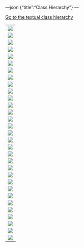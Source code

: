 —json {“title”:“Class Hierarchy”} —

[Go to the textual class hierarchy](/docs/native-client/pepper_beta/cpp/hierarchy/)

<table><tbody><tr class="odd"><td><img src="/docs/native-client/pepper_beta/cpp/inherit_graph_0.png" /></td></tr><tr class="even"><td><img src="/docs/native-client/pepper_beta/cpp/inherit_graph_1.png" /></td></tr><tr class="odd"><td><img src="/docs/native-client/pepper_beta/cpp/inherit_graph_2.png" /></td></tr><tr class="even"><td><img src="/docs/native-client/pepper_beta/cpp/inherit_graph_3.png" /></td></tr><tr class="odd"><td><img src="/docs/native-client/pepper_beta/cpp/inherit_graph_4.png" /></td></tr><tr class="even"><td><img src="/docs/native-client/pepper_beta/cpp/inherit_graph_5.png" /></td></tr><tr class="odd"><td><img src="/docs/native-client/pepper_beta/cpp/inherit_graph_6.png" /></td></tr><tr class="even"><td><img src="/docs/native-client/pepper_beta/cpp/inherit_graph_7.png" /></td></tr><tr class="odd"><td><img src="/docs/native-client/pepper_beta/cpp/inherit_graph_8.png" /></td></tr><tr class="even"><td><img src="/docs/native-client/pepper_beta/cpp/inherit_graph_9.png" /></td></tr><tr class="odd"><td><img src="/docs/native-client/pepper_beta/cpp/inherit_graph_10.png" /></td></tr><tr class="even"><td><img src="/docs/native-client/pepper_beta/cpp/inherit_graph_11.png" /></td></tr><tr class="odd"><td><img src="/docs/native-client/pepper_beta/cpp/inherit_graph_12.png" /></td></tr><tr class="even"><td><img src="/docs/native-client/pepper_beta/cpp/inherit_graph_13.png" /></td></tr><tr class="odd"><td><img src="/docs/native-client/pepper_beta/cpp/inherit_graph_14.png" /></td></tr><tr class="even"><td><img src="/docs/native-client/pepper_beta/cpp/inherit_graph_15.png" /></td></tr><tr class="odd"><td><img src="/docs/native-client/pepper_beta/cpp/inherit_graph_16.png" /></td></tr><tr class="even"><td><img src="/docs/native-client/pepper_beta/cpp/inherit_graph_17.png" /></td></tr><tr class="odd"><td><img src="/docs/native-client/pepper_beta/cpp/inherit_graph_18.png" /></td></tr><tr class="even"><td><img src="/docs/native-client/pepper_beta/cpp/inherit_graph_19.png" /></td></tr><tr class="odd"><td><img src="/docs/native-client/pepper_beta/cpp/inherit_graph_20.png" /></td></tr><tr class="even"><td><img src="/docs/native-client/pepper_beta/cpp/inherit_graph_21.png" /></td></tr><tr class="odd"><td><img src="/docs/native-client/pepper_beta/cpp/inherit_graph_22.png" /></td></tr><tr class="even"><td><img src="/docs/native-client/pepper_beta/cpp/inherit_graph_23.png" /></td></tr><tr class="odd"><td><img src="/docs/native-client/pepper_beta/cpp/inherit_graph_24.png" /></td></tr><tr class="even"><td><img src="/docs/native-client/pepper_beta/cpp/inherit_graph_25.png" /></td></tr><tr class="odd"><td><img src="/docs/native-client/pepper_beta/cpp/inherit_graph_26.png" /></td></tr><tr class="even"><td><img src="/docs/native-client/pepper_beta/cpp/inherit_graph_27.png" /></td></tr><tr class="odd"><td><img src="/docs/native-client/pepper_beta/cpp/inherit_graph_28.png" /></td></tr><tr class="even"><td><img src="/docs/native-client/pepper_beta/cpp/inherit_graph_29.png" /></td></tr><tr class="odd"><td><img src="/docs/native-client/pepper_beta/cpp/inherit_graph_30.png" /></td></tr></tbody></table>
